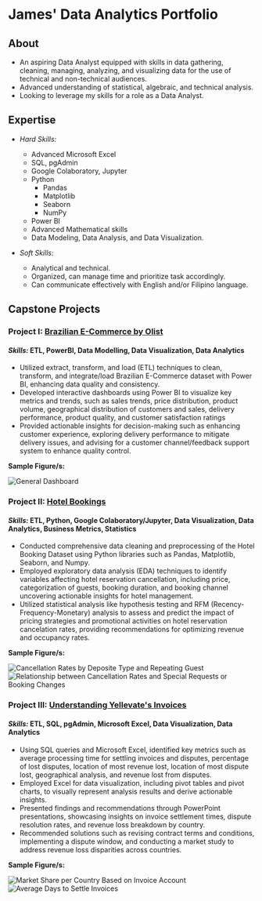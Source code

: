 # James' Data Analytics Portfolio

## About
- An aspiring Data Analyst equipped with skills in data gathering, cleaning, managing, analyzing, and visualizing data for the use of technical and non-technical audiences.
- Advanced understanding of statistical, algebraic, and technical analysis.
- Looking to leverage my skills for a role as a Data Analyst.

## Expertise
- *Hard Skills:*
  - Advanced Microsoft Excel
  - SQL, pgAdmin
  - Google Colaboratory, Jupyter
  - Python
    - Pandas
    - Matplotlib
    - Seaborn
    - NumPy
  - Power BI
  - Advanced Mathematical skills
  - Data Modeling, Data Analysis, and Data Visualization.

- *Soft Skills:*
  - Analytical and technical.
  - Organized, can manage time and prioritize task accordingly.
  - Can communicate effectively with English and/or Filipino language.
 
## Capstone Projects

### Project I:  [Brazilian E-Commerce by Olist](https://github.com/jameseveryday/Data-Analytics-Portfolio/tree/main/brazilian_e-commerce_by_olist)
#### *Skills:* **ETL, PowerBI, Data Modelling, Data Visualization, Data Analytics**
  - Utilized extract, transform, and load (ETL) techniques to clean, transform, and integrate/load Brazilian E-Commerce dataset with Power BI, enhancing data quality and consistency.
  - Developed interactive dashboards using Power BI to visualize key metrics and trends, such as sales trends, price distribution, product volume, geographical distribution of customers and sales, delivery performance, product quality, and customer satisfaction ratings
  - Provided actionable insights for decision-making such as enhancing customer experience, exploring delivery performance to mitigate delivery issues, and advising for a customer channel/feedback support system to enhance quality control.

**Sample Figure/s:**

![General Dashboard](https://github.com/jameseveryday/Data-Analytics-Portfolio/blob/main/brazilian_e-commerce_by_olist/images/General%20Dashboard.jpg)

### Project II:  [Hotel Bookings](https://github.com/jameseveryday/Data-Analytics-Portfolio/tree/main/hotel_bookings)
#### *Skills:* **ETL, Python, Google Colaboratory/Jupyter, Data Visualization, Data Analytics, Business Metrics, Statistics**
  - Conducted comprehensive data cleaning and preprocessing of the Hotel Booking Dataset using Python libraries such as Pandas, Matplotlib, Seaborn, and Numpy.
  - Employed exploratory data analysis (EDA) techniques to identify variables affecting hotel reservation cancellation, including price, categorization of guests, booking duration, and booking channel uncovering actionable insights for hotel management.
  - Utilized statistical analysis like hypothesis testing and RFM (Recency-Frequency-Monetary) analysis to assess and predict the impact of pricing strategies and promotional activities on hotel reservation cancelation rates, providing recommendations for optimizing revenue and occupancy rates.

**Sample Figure/s:**

![Cancellation Rates by Deposite Type and Repeating Guest](https://github.com/jameseveryday/Data-Analytics-Portfolio/blob/main/hotel_bookings/images/Cancellation%20Rates%20by%20Deposite%20Type%20and%20Repeating%20Guest.png)
![Relationship between Cancellation Rates and Special Requests or Booking Changes](https://github.com/jameseveryday/Data-Analytics-Portfolio/blob/main/hotel_bookings/images/Relationship%20between%20Cancellation%20Rates%20and%20Special%20Requests%20or%20Booking%20Changes.png)

### Project III:  [Understanding Yellevate's Invoices](https://github.com/jameseveryday/Data-Analytics-Portfolio/tree/main/yellevate_invoices)
#### *Skills:* **ETL, SQL, pgAdmin, Microsoft Excel, Data Visualization, Data Analytics**
  - Using SQL queries and Microsoft Excel, identified key metrics such as average processing time for settling invoices and disputes, percentage of lost disputes, location of most revenue lost, location of most dispute lost, geographical analysis, and revenue lost from disputes.
  - Employed Excel for data visualization, including pivot tables and pivot charts, to visually represent analysis results and derive actionable insights.
  - Presented findings and recommendations through PowerPoint presentations, showcasing insights on invoice settlement times, dispute resolution rates, and revenue loss breakdown by country.
  - Recommended solutions such as revising contract terms and conditions, implementing a dispute window, and conducting a market study to address revenue loss disparities across countries.

**Sample Figure/s:**

![Market Share per Country Based on Invoice Account](https://github.com/jameseveryday/Data-Analytics-Portfolio/blob/main/yellevate_invoices/images/yellevate_invoices%20Page%20006.jpg)
![Average Days to Settle Invoices](https://github.com/jameseveryday/Data-Analytics-Portfolio/blob/main/yellevate_invoices/images/yellevate_invoices%20Page%20007.jpg)
